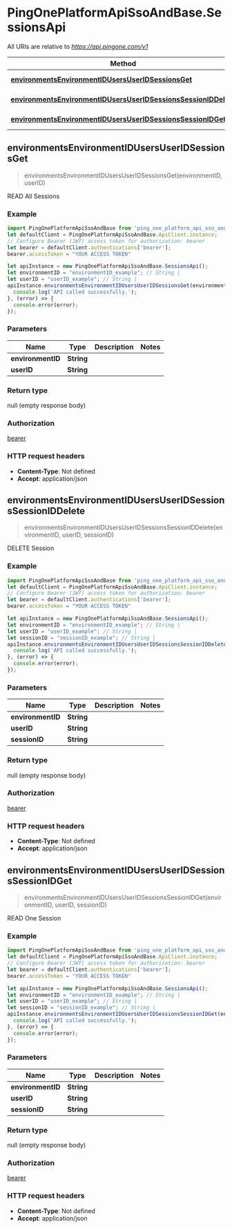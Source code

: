 # PingOnePlatformApiSsoAndBase.SessionsApi

All URIs are relative to *https://api.pingone.com/v1*

Method | HTTP request | Description
------------- | ------------- | -------------
[**environmentsEnvironmentIDUsersUserIDSessionsGet**](SessionsApi.md#environmentsEnvironmentIDUsersUserIDSessionsGet) | **GET** /environments/{environmentID}/users/{userID}/sessions | READ All Sessions
[**environmentsEnvironmentIDUsersUserIDSessionsSessionIDDelete**](SessionsApi.md#environmentsEnvironmentIDUsersUserIDSessionsSessionIDDelete) | **DELETE** /environments/{environmentID}/users/{userID}/sessions/{sessionID} | DELETE Session
[**environmentsEnvironmentIDUsersUserIDSessionsSessionIDGet**](SessionsApi.md#environmentsEnvironmentIDUsersUserIDSessionsSessionIDGet) | **GET** /environments/{environmentID}/users/{userID}/sessions/{sessionID} | READ One Session



## environmentsEnvironmentIDUsersUserIDSessionsGet

> environmentsEnvironmentIDUsersUserIDSessionsGet(environmentID, userID)

READ All Sessions

### Example

```javascript
import PingOnePlatformApiSsoAndBase from 'ping_one_platform_api_sso_and_base';
let defaultClient = PingOnePlatformApiSsoAndBase.ApiClient.instance;
// Configure Bearer (JWT) access token for authorization: bearer
let bearer = defaultClient.authentications['bearer'];
bearer.accessToken = "YOUR ACCESS TOKEN"

let apiInstance = new PingOnePlatformApiSsoAndBase.SessionsApi();
let environmentID = "environmentID_example"; // String | 
let userID = "userID_example"; // String | 
apiInstance.environmentsEnvironmentIDUsersUserIDSessionsGet(environmentID, userID).then(() => {
  console.log('API called successfully.');
}, (error) => {
  console.error(error);
});

```

### Parameters


Name | Type | Description  | Notes
------------- | ------------- | ------------- | -------------
 **environmentID** | **String**|  | 
 **userID** | **String**|  | 

### Return type

null (empty response body)

### Authorization

[bearer](../README.md#bearer)

### HTTP request headers

- **Content-Type**: Not defined
- **Accept**: application/json


## environmentsEnvironmentIDUsersUserIDSessionsSessionIDDelete

> environmentsEnvironmentIDUsersUserIDSessionsSessionIDDelete(environmentID, userID, sessionID)

DELETE Session

### Example

```javascript
import PingOnePlatformApiSsoAndBase from 'ping_one_platform_api_sso_and_base';
let defaultClient = PingOnePlatformApiSsoAndBase.ApiClient.instance;
// Configure Bearer (JWT) access token for authorization: bearer
let bearer = defaultClient.authentications['bearer'];
bearer.accessToken = "YOUR ACCESS TOKEN"

let apiInstance = new PingOnePlatformApiSsoAndBase.SessionsApi();
let environmentID = "environmentID_example"; // String | 
let userID = "userID_example"; // String | 
let sessionID = "sessionID_example"; // String | 
apiInstance.environmentsEnvironmentIDUsersUserIDSessionsSessionIDDelete(environmentID, userID, sessionID).then(() => {
  console.log('API called successfully.');
}, (error) => {
  console.error(error);
});

```

### Parameters


Name | Type | Description  | Notes
------------- | ------------- | ------------- | -------------
 **environmentID** | **String**|  | 
 **userID** | **String**|  | 
 **sessionID** | **String**|  | 

### Return type

null (empty response body)

### Authorization

[bearer](../README.md#bearer)

### HTTP request headers

- **Content-Type**: Not defined
- **Accept**: application/json


## environmentsEnvironmentIDUsersUserIDSessionsSessionIDGet

> environmentsEnvironmentIDUsersUserIDSessionsSessionIDGet(environmentID, userID, sessionID)

READ One Session

### Example

```javascript
import PingOnePlatformApiSsoAndBase from 'ping_one_platform_api_sso_and_base';
let defaultClient = PingOnePlatformApiSsoAndBase.ApiClient.instance;
// Configure Bearer (JWT) access token for authorization: bearer
let bearer = defaultClient.authentications['bearer'];
bearer.accessToken = "YOUR ACCESS TOKEN"

let apiInstance = new PingOnePlatformApiSsoAndBase.SessionsApi();
let environmentID = "environmentID_example"; // String | 
let userID = "userID_example"; // String | 
let sessionID = "sessionID_example"; // String | 
apiInstance.environmentsEnvironmentIDUsersUserIDSessionsSessionIDGet(environmentID, userID, sessionID).then(() => {
  console.log('API called successfully.');
}, (error) => {
  console.error(error);
});

```

### Parameters


Name | Type | Description  | Notes
------------- | ------------- | ------------- | -------------
 **environmentID** | **String**|  | 
 **userID** | **String**|  | 
 **sessionID** | **String**|  | 

### Return type

null (empty response body)

### Authorization

[bearer](../README.md#bearer)

### HTTP request headers

- **Content-Type**: Not defined
- **Accept**: application/json

